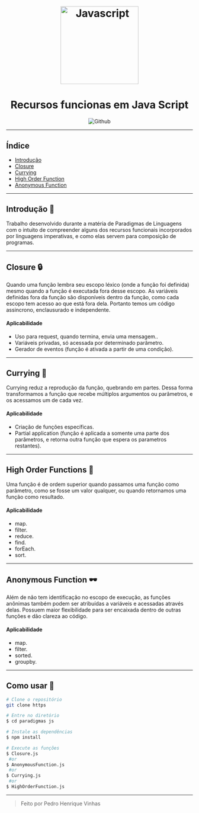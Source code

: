 <h1 align="center">

<img width="210px" alt="Javascript" src= "https://upload.wikimedia.org/wikipedia/commons/6/6a/JavaScript-logo.png"> 
   </h1>

<div align="center">

# Recursos funcionas em Java Script

</div>

<p align="center">

<img alt="Github" src="https://img.shields.io/badge/Javascript-ecma2018-yellow?logo=javascript&style=plastic">

---
## Índice

* [Introdução](##-Introdução)
* [Closure](##-Closure)
* [Currying](##-Currying)
* [High Order Function](##-HighOrderFunction)
* [Anonymous Function](##-AnonymousFunction)


---
## Introdução 🧾
Trabalho desenvolvido durante a matéria de Paradigmas de Linguagens com o intuito de compreender alguns dos recursos funcionais incorporados por linguagens imperativas, e como elas servem para composição de programas.

---
## Closure 🔒 
Quando uma função lembra seu escopo léxico (onde a função foi definida) mesmo quando a função é executada fora desse escopo. As variáveis definidas fora da função são disponíveis dentro da função, como cada escopo tem acesso ao que está fora dela. Portanto temos um código assincrono, enclausurado e independente.
#### Aplicabilidade
* Uso para request, quando termina, envia uma mensagem..
* Variáveis privadas, só acessada por determinado parâmetro.
* Gerador de eventos (função é ativada a partir de uma condição).

---

## Currying 🍛
Currying reduz a reprodução da função, quebrando em partes. Dessa forma transformamos a função que recebe múltiplos argumentos ou parâmetros, e os acessamos um de cada vez.

#### Aplicabilidade
* Criação de funções específicas.
* Partial application (função é aplicada a somente uma parte dos parâmetros, e retorna outra função que espera os parametros restantes).
---
## High Order Functions 👑

Uma função é de ordem superior quando passamos uma função como parâmetro, como se fosse um valor qualquer, ou quando retornamos uma função como resultado.
#### Aplicabilidade
* map.
* filter.
* reduce.
* find.
* forEach.
* sort.

---
## Anonymous Function 🕶
Além de não tem identificação no escopo de execução, as funções anônimas também podem ser atribuídas a variáveis e acessadas através delas. Possuem maior flexibilidade para ser encaixada dentro de outras funções e dão clareza ao código.
#### Aplicabilidade
* map.
* filter.
* sorted.
* groupby.
---

## Como usar 🔧
```bash
# Clone o repositório
git clone https

# Entre no diretório
$ cd paradigmas js

# Instale as dependências
$ npm install

# Execute as funções
$ Closure.js
 #or
$ AnonymousFunction.js
 #or
$ Currying.js
 #or
$ HighOrderFunction.js
```

---
> Feito por Pedro Henrique Vinhas 